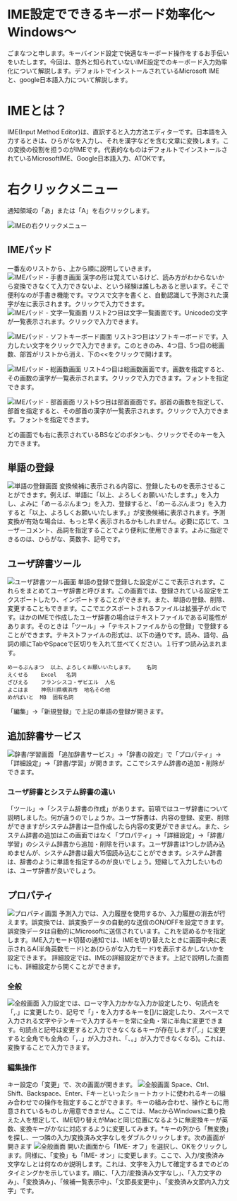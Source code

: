 # IME設定でできるキーボード効率化～Windows～

ごまなつと申します。キーバインド設定で快適なキーボード操作をするお手伝いをいたします。今回は、意外と知られていないIME設定でのキーボード入力効率化について解説します。デフォルトでインストールされているMicrosoft IMEと、google日本語入力について解説します。

# IMEとは？
IME(Input Method Editor)は、直訳すると入力方法エディターです。日本語を入力するときは、ひらがなを入力し、それを漢字などを含む文章に変換します。この変換の役割を担うのがIMEです。代表的なものはデフォルトでインストールされているMicrosoftIME、Google日本語入力、ATOKです。

# 右クリックメニュー
通知領域の「あ」または「A」を右クリックします。

![IMEの右クリックメニュー](images5/imeMenu.png)

## IMEパッド
一番左のリストから、上から順に説明していきます。
![IMEパッド - 手書き画面](images5/imepad.png)
漢字の形は覚えているけど、読み方がわからないから変換できなくて入力できないよ、という経験は誰しもあると思います。そこで便利なのが手書き機能です。マウスで文字を書くと、自動認識して予測された漢字が左に表示されます。クリックで入力できます。
![IMEパッド - 文字一覧画面](images5/MojiItiran.png)
リスト2つ目は文字一覧画面です。Unicodeの文字が一覧表示されます。クリックで入力できます。

![IMEパッド - ソフトキーボード画面](images5/SoftKeyboard.png)
リスト3つ目はソフトキーボードです。入力したい文字をクリックで入力できます。このときのみ、4つ目、5つ目の総画数、部首がリストから消え、下の<<をクリックで開けます。

![IMEパッド - 総画数画面](images5/SouKakusuu.png)
リスト4つ目は総画数画面です。画数を指定すると、その画数の漢字が一覧表示されます。クリックで入力できます。フォントを指定できます。

![IMEパッド - 部首画面](images5/Busyu.png)
リスト5つ目は部首画面です。部首の画数を指定して、部首を指定すると、その部首の漢字が一覧表示されます。クリックで入力できます。フォントを指定できます。

どの画面でも右に表示されているBSなどのボタンも、クリックでそのキーを入力できます。

## 単語の登録
![単語の登録画面](images5/Tango.png)
変換候補に表示される内容に、登録したものを表示させることができます。例えば、単語に「以上、よろしくお願いいたします。」を入力し、よみに「めーるぶんまつ」を入力、登録すると、「めーるぶんまつ」を入力すると「以上、よろしくお願いいたします。」が変換候補に表示されます。予測変換が有効な場合は、もっと早く表示されるかもしれません。必要に応じて、ユーザーコメント、品詞を指定することでより便利に使用できます。よみに指定できるのは、ひらがな、英数字、記号です。

## ユーザ辞書ツール
![ユーザ辞書ツール画面](images5/Tango.png)
単語の登録で登録した設定がここで表示されます。これらをまとめてユーザ辞書と呼びます。この画面では、登録されている設定をエクスポートしたり、インポートすることができます。また、単語の登録、削除、変更することもできます。ここでエクスポートされるファイルは拡張子が.dicです。ほかのIMEで作成したユーザ辞書の場合はテキストファイルである可能性があります。そのときは「ツール」→「テキストファイルからの登録」で登録することができます。テキストファイルの形式は、以下の通りです。読み、語句、品詞の順にTabやSpaceで区切りを入れて並べてください。１行ずつ読み込まれます。

```
めーるぶんまつ  以上、よろしくお願いいたします。    名詞
えくせる    Excel   名詞
ざびえる    フランシスコ・ザビエル  人名
よこはま    神奈川県横浜市  地名その他
めがばいと  MB  固有名詞
```

「編集」→「新規登録」で上記の単語の登録が開きます。

## 追加辞書サービス
![辞書/学習画面](images5/SysJisyo.png)
「追加辞書サービス」→「辞書の設定」で「プロパティ」→「詳細設定」→「辞書/学習」が開きます。ここでシステム辞書の追加・削除ができます。

### ユーザ辞書とシステム辞書の違い
「ツール」→「システム辞書の作成」があります。前項ではユーザ辞書について説明しました。何が違うのでしょうか。ユーザ辞書は、内容の登録、変更、削除ができますがシステム辞書は一旦作成したら内容の変更ができません。また、システム辞書の追加はこの画面ではなく「プロパティ」→「詳細設定」→「辞書/学習」のシステム辞書から追加・削除を行います。ユーザ辞書は1つしか読み込めませんが、システム辞書は最大15個読み込むことができます。システム辞書は、辞書のように単語を指定するのが良いでしょう。短縮して入力したいものは、ユーザ辞書が良いでしょう。

## プロパティ
![プロパティ画面](images5/property.png)
予測入力では、入力履歴を使用するか、入力履歴の消去が行えます。誤変換では、誤変換データの自動的な送信のON/OFFを設定できます。誤変換データは自動的にMicrosoftに送信されています。これを認めるかを指定します。IME入力モード切替の通知では、IMEを切り替えたときに画面中央に表示されるA(半角英数モード)とあ(ひらがな入力モード)を表示するかしないかを設定できます。
詳細設定では、IMEの詳細設定ができます。上記で説明した画面にも、詳細設定から開くことができます。

### 全般
![全般画面](images5/zenpan.png)
入力設定では、ローマ字入力かかな入力か設定したり、句読点を「,.」に変更したり、記号で「」・を入力するキーを[]/に設定したり、スペースで入力される文字やテンキーで入力するキーを常に全角・常に半角に変更できます。句読点と記号は変更すると入力できなくなるキーが存在します(「,.」に変更すると全角でも全角の「，．」が入力され、「、。」が入力できなくなる)。これは、変換することで入力できます。

### 編集操作
キー設定の「変更」で、次の画面が開きます。
![全般画面](images5/keyedit.png)
Space、Ctrl、Shift、Backspace、Enter、Fキーといったショートカットに使われるキーの組み合わせでの操作を指定することができます。キーの組み合わせ、操作ともに用意されているものしか用意できません。ここでは、MacからWindowsに乗り換えた人を想定して、IME切り替えがMacと同じ位置になるように無変換キーが英数、変換キーがかなに対応するように変更してみます。*キーの列から「無変換」を探し、一つ隣の入力/変換済み文字なしをダブルクリックします。次の画面が開きます
![全般画面](images5/keyedit.png)
開いた画面から「IME- オフ」を選択し、OKをクリックします。同様に、「変換」も「IME- オン」に変更します。ここで、入力/変換済み文字なしとは何なのか説明します。これは、文字を入力して確定するまでのどのタイミングかを示しています。順に、「入力/変換済み文字なし」、「入力文字のみ」、「変換済み」、「候補一覧表示中」、「文節長変更中」、「変換済み文節内入力文字」です。

